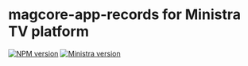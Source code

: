 # magcore-app-records for Ministra TV platform

[![NPM version](https://img.shields.io/npm/v/magcore-app-records.svg?style=flat-square)](https://www.npmjs.com/package/magcore-app-records)
[![Ministra version](https://img.shields.io/badge/Ministra-5.6.0-%23532560.svg?style=flat-square)](https://ministra.com)
